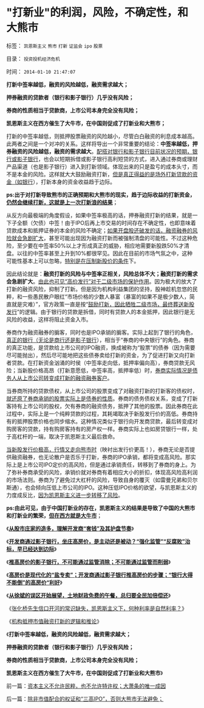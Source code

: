 # &quot;打新业&quot;的利润，风险，不确定性，和大熊市

标签： `凯恩斯主义` `熊市` `打新` `证监会` `ipo` `股票` 

目录： `投资投机经济危机`

时间： `2014-01-10 21:47:07`

**打新中签率越低，融资的风险越低，融资需求越大；**

**押券融资的贷款者（银行和影子银行）几乎没有风险；**

**券商的性质相当于贷款商，上市公司本身完全没有风险；**

**凯恩斯主义在西方催生了大牛市，在中国则促成了打新业和大熊市；**

打新的中签率越低，则抵押股票融资的风险越小，尽管白白融资的利息成本越高。此两者之间是一个对冲的关系。这样将导出一个非常重要的结论：**中签率越低，押券融资的风险越低，融资的需求越大**。[配搭对银行和影子银行目前状况的预期，银行或影子银行](../../../2013/10/16/影子银行不是地下银行，影子银行流入炒房业，高房价呈癌症恶化.md)，也会以短期拆借或影子银行高利短贷的方式，进入通过券商或理财产品渠道（也是影子银行）进入到打新领域。体现出来的只是盈亏的成本头寸，而不是本金的风险。这样就大大鼓励融资打新，[但是真正得益的是场外打新贷款的资金（如银行](../../../2012/1/12/特权机构的“打新”是凶残的暴政.md)），打新本身的资金收益趋于边际。

**ps:出于对打新导致熊市的正确预期和大熊市的现实，趋于边际收益的打新资金，[仍然会继续打新，这就是上一次打新浪的结果](../../../2012/1/11/打新是“圈钱政策”食利者，利益归于金融垄断机构；.md)**；

从反方向最极端的角度假设，如果中签率极高的话，押券融资打新的结果，就是一下子全额（欠债）中签！由于IPO后再上市交易的时间存在不确定性，也即意味着贷款成本和抵押证券的本金的风险不确定；[如果开盘股还破发的话，融资融券的风险就会急剧扩大](../../../2012/1/12/新股强制市盈率越低，二级市场失血越大.md)，甚至可能出现因为融资打新而被强制清盘的可能性。不过这种危险，至少要在中签率50%以上才形成真正的威胁，相应地需要新股跌50%才清盘。以往的中签率甚至上升到10%都很罕见。因此在目前的市场气氛之中，这种可能性基本上可以忽略，[特别是在压制新股价的条件](../../../2013/12/2/IPO不是利空，限制新股高价承销，才是利空.md)下。

因此结论就是：**融资打新的风险与中签率正相关，风险总体不大；融资打新的需求会急剧扩大**。[由此也可见“高价发行”对于二级市场的保护作用](../../../2013/5/17/新股三高发行，牛市才能健康长久.md)。因为极大的放大了打新的融资风险，抑制了打新。但是因为机构利益集团的坚持，股神趁机忽悠的民粹，和一些愚民散户眼红“市场价格的少数人暴富（暴富的如果不是极少数人，简直就是灾难）”，官方政策一直是按“[鼓励打新，因此牺牲二级市场，最终葬送新股发行](../../../2013/12/2/被中国专家歪曲的里根主义，有中国特色的供给学派.md)”的逻辑。由于银行的贷款是拆借，同时有贷款人的本金抵押，因此银行是无风险的收益，这样将阻止资金入市。

券商作为融资融券的掮客，同时也是IPO承销的掮客。实际上起到了银行的角色，[真正的银行（无论是商行还是影子银行](../../../2013/10/15/炒房业的主要资金，肯定是国有垄断银行的地下信贷.md)），相当于“券商的中央银行”的角色。券商的真正功能，是贷款给上市公司的IPO融资，换成被称为“股票”的债券（因为需要尽可能抛出），然后尽可能地把这些债券卖给打新的资金，为了促进打新又向打新者贷款。在打新资金汹涌的时侯（中签率走向低，抵押率偏向高），券商贷款无风险；当新股价格高昂（打新意愿低，中签率高，抵押率低）时，[券商实际情况是债务人从上市公司转变成打新的融资融券客户](../../../2012/1/30/新股改革从取缔“机构无风险垄断暴利特权”入手.md)。

当券商所持的贷款债权，从上市公司的股票变成了对融资打新的打新客的债权时，[就还原了券商承销的股票实际上是债券的性质](../../../2013/12/2/IPO不是利空，限制新股高价承销，才是利空.md)。券商的债务债权关系，变成了打新客持有上市公司的股权，欠有券商的融资债务，抵押了其他的股票。因此券商在此过程中，实际上是一个纯粹贷款的过程，其耗竭取决于新股发行价的高低。券商持有的抵押股票价格也同步缩水。这种情况类似于银行向开发商贷款，最后转变成对购房客的贷款，持有购房客持有的房产权一样。券商实际上也如房贷银行一样，处于高杠杆的一端，取决于凯恩斯主义最后救命。

[当新股发行价极高，行情又走向熊市时](../../../2013/12/16/肖钢的政策重点是新三板，如何判定其利好？利空？.md)（映衬出发行价更高！），券商无论是否提供融资融券，也无论散户是否乐于打新，券商的IPO承销，都将变成高风险。那实际上是上市公司IPO定价的高风险，但是通过承销责任，转移到了券商的身上。为了弥补券商承受的风险，承销价就对券商有着相应大小的折扣，体现高风险高利润的市场法则。券商为了避免过大杠杆的风险，导致自身的覆灭（如雷曼兄弟和贝尔斯通），也会倾向压低上市公司的IPO。这种压低IPO价格的欲望，与凯恩斯主义的力度成反比，[因为凯恩斯主义进一步转移了风险](../../../2013/7/24/凯恩斯主义的大牛市和大萧条，大混蛋和大笨蛋.md)。

**ps:由此可见，由于中国打新业的存在，凯恩斯主义的结果是导致了中国的大熊市和打新业的繁荣，[但在西方就是大牛市](../../../2012/1/8/没有凯恩斯主义就没有股神.md)**；

《[**从股市庄家的造多，理解开发商“套钱”及其护盘节奏**](../../../2013/11/23/从股市庄家的造多，理解开发商“套钱”及其护盘节奏.md)》

《[**开发商通过影子银行，坐庄高房价，是主动还是被动？“强化监管”“反腐败”治标，早已经达到边际**](../../../2013/11/30/指望通过“强化监管”“反腐败”治标，早已经达到边际；.md)》

《[**推高房价的影子银行，不可能通过监管消除；不可能通过监管而削弱**](../../../2013/12/4/推高房价的影子银行，不可能通过监管消除或削弱.md)》

《[**高房价是现代化的“盐专卖”；开发商通过影子银行推高房价的步骤；“银行大得不能倒”的高房价“利好**](../../../2013/12/7/高房价是现代化的“盐专卖”，惩罚开发商，不可能降低盐价.md)》

《[**从徐斌的误区开始展望，土地财政免费的午餐，总归要全民加倍偿还**](../../../2014/1/1/从徐斌的误区开始，展望2014年的宏观经济面.md)》

《[张化桥先生信口开河的常识缺失，凯恩斯主义下，何种利率是自然利率？](../../../2014/1/2/张化桥先生信口开河的常识缺失.md)》

《[机构抵押市值融资打新的逻辑和推论](../../../2014/1/7/机构抵押市值融资打新的逻辑和推论.md)》

《**打新中签率越低，融资的风险越低，融资需求越大；**

**押券融资的贷款者（银行和影子银行）几乎没有风险；**

**券商的性质相当于贷款商，上市公司本身完全没有风险；**

**凯恩斯主义在西方催生了大牛市，在中国则促成了打新业和大熊市**》



前一篇：[资本主义不允许民粹，也不允许特许权；大萧条的唯一成因](../../../2014/1/10/资本主义不允许民粹，也不允许特许权；大萧条的唯一成因.md)

后一篇：[除非市值配合的权证和“三高IPO”，否则大熊市无法避免；](../../../2014/1/10/除非市值配合的权证和“三高IPO”，否则大熊市无法避免；.md)